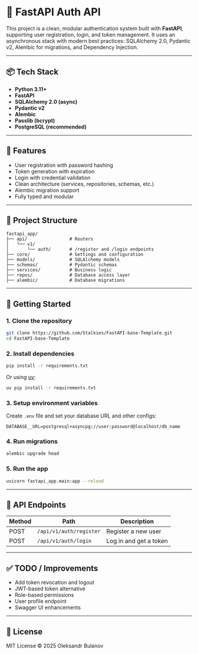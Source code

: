 # 🚀 FastAPI Auth API

This project is a clean, modular authentication system built with **FastAPI**, supporting user registration, login, and token management. It uses an asynchronous stack with modern best practices: SQLAlchemy 2.0, Pydantic v2, Alembic for migrations, and Dependency Injection.

---

## 📦 Tech Stack

* **Python 3.11+**
* **FastAPI**
* **SQLAlchemy 2.0 (async)**
* **Pydantic v2**
* **Alembic**
* **Passlib (bcrypt)**
* **PostgreSQL (recommended)**

---

## 🔐 Features

* User registration with password hashing
* Token generation with expiration
* Login with credential validation
* Clean architecture (services, repositories, schemas, etc.)
* Alembic migration support
* Fully typed and modular

---

## 📁 Project Structure

```
fastapi_app/
├── api/                # Routers
│   └── v1/
│       └── auth/       # /register and /login endpoints
├── core/               # Settings and configuration
├── models/             # SQLAlchemy models
├── schemas/            # Pydantic schemas
├── services/           # Business logic
├── repos/              # Database access layer
├── alembic/            # Database migrations
```

---

## 🚀 Getting Started

### 1. Clone the repository

```bash
git clone https://github.com/Stalkies/FastAPI-base-Template.git
cd FastAPI-base-Template
```

### 2. Install dependencies

```bash
pip install -r requirements.txt
```

Or using [uv](https://github.com/astral-sh/uv):

```bash
uv pip install -r requirements.txt
```

### 3. Setup environment variables

Create `.env` file and set your database URL and other configs:

```
DATABASE__URL=postgresql+asyncpg://user:password@localhost/db_name
```

### 4. Run migrations

```bash
alembic upgrade head
```

### 5. Run the app

```bash
uvicorn fastapi_app.main:app --reload
```

---

## 📩 API Endpoints

| Method | Path                    | Description            |
| ------ | ----------------------- | ---------------------- |
| POST   | `/api/v1/auth/register` | Register a new user    |
| POST   | `/api/v1/auth/login`    | Log in and get a token |

---

## ✅ TODO / Improvements

* Add token revocation and logout
* JWT-based token alternative
* Role-based permissions
* User profile endpoint
* Swagger UI enhancements

---

## 📄 License

MIT License © 2025 Oleksandr Bulanov
